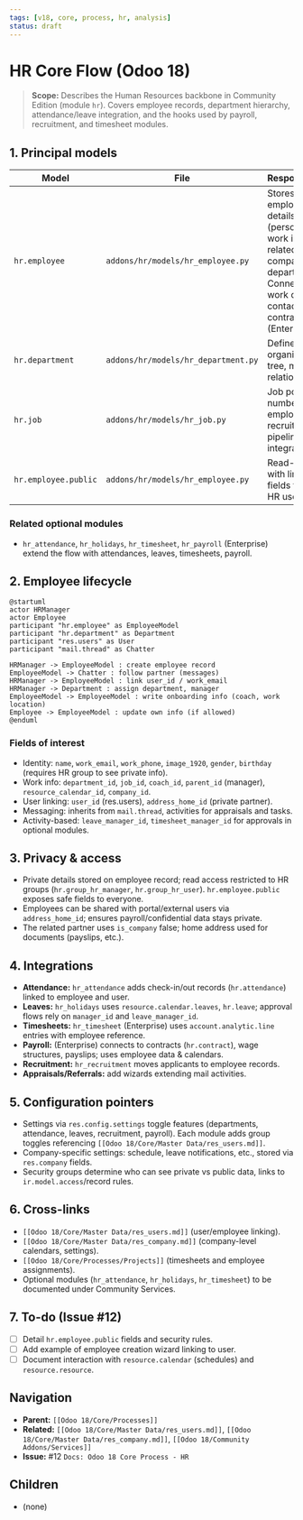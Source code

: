 ```yaml
---
tags: [v18, core, process, hr, analysis]
status: draft
---
```


# HR Core Flow (Odoo 18)

> **Scope:** Describes the Human Resources backbone in Community Edition (module `hr`). Covers employee records, department hierarchy, attendance/leave integration, and the hooks used by payroll, recruitment, and timesheet modules.

## 1. Principal models

| Model | File | Responsibilities |
|-------|------|------------------|
| `hr.employee` | `addons/hr/models/hr_employee.py` | Stores employee details (personal info, work info, related user, company, department). Connects to work calendar, contact info, contracts (Enterprise). |
| `hr.department` | `addons/hr/models/hr_department.py` | Defines organizational tree, manager relationships. |
| `hr.job` | `addons/hr/models/hr_job.py` | Job positions, number of employees, recruitment pipeline integration. |
| `hr.employee.public` | `addons/hr/models/hr_employee.py` | Read-only view with limited fields for non-HR users. |

### Related optional modules
- `hr_attendance`, `hr_holidays`, `hr_timesheet`, `hr_payroll` (Enterprise) extend the flow with attendances, leaves, timesheets, payroll.

## 2. Employee lifecycle

```plantuml
@startuml
actor HRManager
actor Employee
participant "hr.employee" as EmployeeModel
participant "hr.department" as Department
participant "res.users" as User
participant "mail.thread" as Chatter

HRManager -> EmployeeModel : create employee record
EmployeeModel -> Chatter : follow partner (messages)
HRManager -> EmployeeModel : link user_id / work_email
HRManager -> Department : assign department, manager
EmployeeModel -> EmployeeModel : write onboarding info (coach, work location)
Employee -> EmployeeModel : update own info (if allowed)
@enduml
```

### Fields of interest
- Identity: `name`, `work_email`, `work_phone`, `image_1920`, `gender`, `birthday` (requires HR group to see private info).
- Work info: `department_id`, `job_id`, `coach_id`, `parent_id` (manager), `resource_calendar_id`, `company_id`.
- User linking: `user_id` (res.users), `address_home_id` (private partner).
- Messaging: inherits from `mail.thread`, activities for appraisals and tasks.
- Activity-based: `leave_manager_id`, `timesheet_manager_id` for approvals in optional modules.

## 3. Privacy & access
- Private details stored on employee record; read access restricted to HR groups (`hr.group_hr_manager`, `hr.group_hr_user`). `hr.employee.public` exposes safe fields to everyone.
- Employees can be shared with portal/external users via `address_home_id`; ensures payroll/confidential data stays private.
- The related partner uses `is_company` false; home address used for documents (payslips, etc.).

## 4. Integrations
- **Attendance:** `hr_attendance` adds check-in/out records (`hr.attendance`) linked to employee and user.
- **Leaves:** `hr_holidays` uses `resource.calendar.leaves`, `hr.leave`; approval flows rely on `manager_id` and `leave_manager_id`.
- **Timesheets:** `hr_timesheet` (Enterprise) uses `account.analytic.line` entries with employee reference.
- **Payroll:** (Enterprise) connects to contracts (`hr.contract`), wage structures, payslips; uses employee data & calendars.
- **Recruitment:** `hr_recruitment` moves applicants to employee records.
- **Appraisals/Referrals:** add wizards extending mail activities.

## 5. Configuration pointers
- Settings via `res.config.settings` toggle features (departments, attendance, leaves, recruitment, payroll). Each module adds group toggles referencing `[[Odoo 18/Core/Master Data/res_users.md]]`.
- Company-specific settings: schedule, leave notifications, etc., stored via `res.company` fields.
- Security groups determine who can see private vs public data, links to `ir.model.access`/record rules.

## 6. Cross-links
- `[[Odoo 18/Core/Master Data/res_users.md]]` (user/employee linking).
- `[[Odoo 18/Core/Master Data/res_company.md]]` (company-level calendars, settings).
- `[[Odoo 18/Core/Processes/Projects]]` (timesheets and employee assignments).
- Optional modules (`hr_attendance`, `hr_holidays`, `hr_timesheet`) to be documented under Community Services.

## 7. To-do (Issue #12)
- [ ] Detail `hr.employee.public` fields and security rules.
- [ ] Add example of employee creation wizard linking to user.
- [ ] Document interaction with `resource.calendar` (schedules) and `resource.resource`.

## Navigation
- **Parent:** `[[Odoo 18/Core/Processes]]`
- **Related:** `[[Odoo 18/Core/Master Data/res_users.md]]`, `[[Odoo 18/Core/Master Data/res_company.md]]`, `[[Odoo 18/Community Addons/Services]]`
- **Issue:** #12 `Docs: Odoo 18 Core Process - HR`


## Children
- (none)